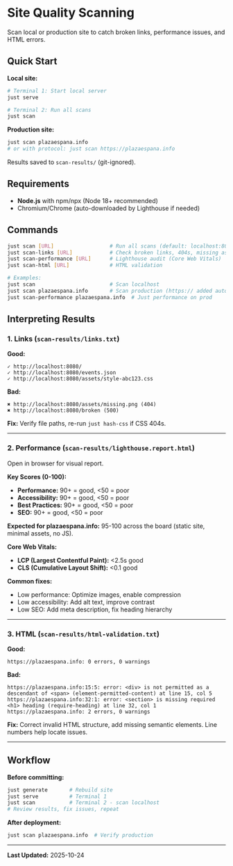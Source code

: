 # Site Quality Scanning

Scan local or production site to catch broken links, performance issues, and HTML errors.

## Quick Start

**Local site:**
```bash
# Terminal 1: Start local server
just serve

# Terminal 2: Run all scans
just scan
```

**Production site:**
```bash
just scan plazaespana.info
# or with protocol: just scan https://plazaespana.info
```

Results saved to `scan-results/` (git-ignored).

## Requirements

- **Node.js** with npm/npx (Node 18+ recommended)
- Chromium/Chrome (auto-downloaded by Lighthouse if needed)

## Commands

```bash
just scan [URL]                  # Run all scans (default: localhost:8080)
just scan-links [URL]            # Check broken links, 404s, missing assets
just scan-performance [URL]      # Lighthouse audit (Core Web Vitals)
just scan-html [URL]             # HTML validation

# Examples:
just scan                        # Scan localhost
just scan plazaespana.info       # Scan production (https:// added automatically)
just scan-performance plazaespana.info  # Just performance on prod
```

## Interpreting Results

### 1. Links (`scan-results/links.txt`)

**Good:**
```
✓ http://localhost:8080/
✓ http://localhost:8080/events.json
✓ http://localhost:8080/assets/style-abc123.css
```

**Bad:**
```
✖ http://localhost:8080/assets/missing.png (404)
✖ http://localhost:8080/broken (500)
```

**Fix:** Verify file paths, re-run `just hash-css` if CSS 404s.

---

### 2. Performance (`scan-results/lighthouse.report.html`)

Open in browser for visual report.

**Key Scores (0-100):**
- **Performance:** 90+ = good, <50 = poor
- **Accessibility:** 90+ = good, <50 = poor
- **Best Practices:** 90+ = good, <50 = poor
- **SEO:** 90+ = good, <50 = poor

**Expected for plazaespana.info:** 95-100 across the board (static site, minimal assets, no JS).

**Core Web Vitals:**
- **LCP (Largest Contentful Paint):** <2.5s good
- **CLS (Cumulative Layout Shift):** <0.1 good

**Common fixes:**
- Low performance: Optimize images, enable compression
- Low accessibility: Add alt text, improve contrast
- Low SEO: Add meta description, fix heading hierarchy

---

### 3. HTML (`scan-results/html-validation.txt`)

**Good:**
```
https://plazaespana.info: 0 errors, 0 warnings
```

**Bad:**
```
https://plazaespana.info:15:5: error: <div> is not permitted as a descendant of <span> (element-permitted-content) at line 15, col 5
https://plazaespana.info:32:1: error: <section> is missing required <h1> heading (require-heading) at line 32, col 1
https://plazaespana.info: 2 errors, 0 warnings
```

**Fix:** Correct invalid HTML structure, add missing semantic elements. Line numbers help locate issues.

---

## Workflow

**Before committing:**
```bash
just generate       # Rebuild site
just serve          # Terminal 1
just scan           # Terminal 2 - scan localhost
# Review results, fix issues, repeat
```

**After deployment:**
```bash
just scan plazaespana.info  # Verify production
```

---

**Last Updated:** 2025-10-24
